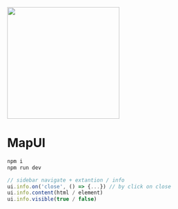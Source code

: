 <img src="https://github.com/kossyak/mapui/assets/68551616/9d4ceb8c-bd88-4b5e-a36c-a8ffe104b399" width="260"/>

# MapUI

```bash
npm i
npm run dev
```

```js
// sidebar navigate + extantion / info
ui.info.on('close', () => {...}) // by click on close
ui.info.content(html / element)
ui.info.visible(true / false)
```

